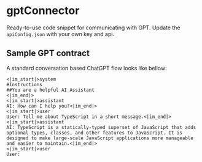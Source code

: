 # gptConnector

Ready-to-use code snippet for communicating with GPT. Update the `apiConfig.json` with your own key and api.

## Sample GPT contract

A standard conversation based ChatGPT flow looks like bellow:

```
<|im_start|>system
#Instructions
##You are a helpful AI Assistant
<|im_end|>
<|im_start|>assistant
AI: How can I help you?<|im_end|>
<|im_start|>user
User: Tell me about TypeScript in a short message.<|im_end|>
<|im_start|>assistant
AI: TypeScript is a statically-typed superset of JavaScript that adds optional types, classes, and other features to JavaScript. It is designed to make large-scale JavaScript applications more manageable and easier to maintain.<|im_end|>
<|im_start|>user
User:
```
